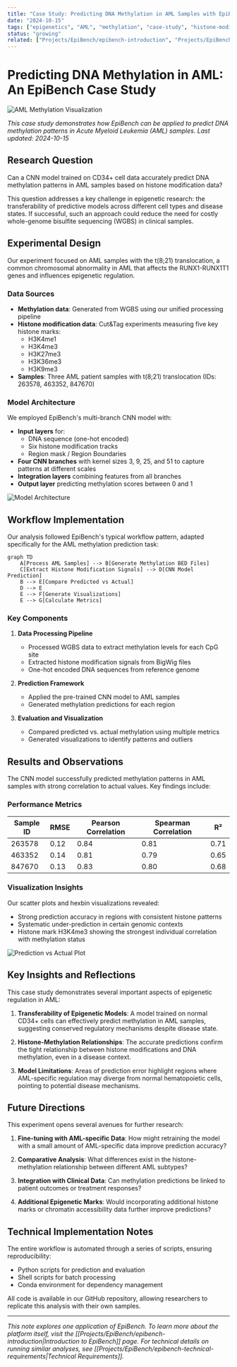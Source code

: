 ```yaml
---
title: "Case Study: Predicting DNA Methylation in AML Samples with EpiBench"
date: "2024-10-15"
tags: ["epigenetics", "AML", "methylation", "case-study", "histone-modifications"]
status: "growing"
related: ["Projects/EpiBench/epibench-introduction", "Projects/EpiBench/epibench-technical-requirements"]
---
```


# Predicting DNA Methylation in AML: An EpiBench Case Study

![AML Methylation Visualization](https://via.placeholder.com/800x400?text=AML+Methylation+Visualization)

*This case study demonstrates how EpiBench can be applied to predict DNA methylation patterns in Acute Myeloid Leukemia (AML) samples. Last updated: 2024-10-15*

## Research Question

Can a CNN model trained on CD34+ cell data accurately predict DNA methylation patterns in AML samples based on histone modification data?

This question addresses a key challenge in epigenetic research: the transferability of predictive models across different cell types and disease states. If successful, such an approach could reduce the need for costly whole-genome bisulfite sequencing (WGBS) in clinical samples.

## Experimental Design

Our experiment focused on AML samples with the t(8;21) translocation, a common chromosomal abnormality in AML that affects the RUNX1-RUNX1T1 genes and influences epigenetic regulation.

### Data Sources

- **Methylation data**: Generated from WGBS using our unified processing pipeline
- **Histone modification data**: Cut&Tag experiments measuring five key histone marks:
  - H3K4me1
  - H3K4me3
  - H3K27me3
  - H3K36me3
  - H3K9me3
- **Samples**: Three AML patient samples with t(8;21) translocation (IDs: 263578, 463352, 847670)

### Model Architecture

We employed EpiBench's multi-branch CNN model with:

- **Input layers** for:
  - DNA sequence (one-hot encoded)
  - Six histone modification tracks
  - Region mask / Region Boundaries
- **Four CNN branches** with kernel sizes 3, 9, 25, and 51 to capture patterns at different scales
- **Integration layers** combining features from all branches
- **Output layer** predicting methylation scores between 0 and 1

![Model Architecture](https://via.placeholder.com/600x400?text=Model+Architecture+Diagram)

## Workflow Implementation

Our analysis followed EpiBench's typical workflow pattern, adapted specifically for the AML methylation prediction task:

```mermaid
graph TD
    A[Process AML Samples] --> B[Generate Methylation BED Files]
    C[Extract Histone Modification Signals] --> D[CNN Model Prediction]
    B --> E[Compare Predicted vs Actual]
    D --> E
    E --> F[Generate Visualizations]
    E --> G[Calculate Metrics]
```

### Key Components

1. **Data Processing Pipeline**
   - Processed WGBS data to extract methylation levels for each CpG site
   - Extracted histone modification signals from BigWig files
   - One-hot encoded DNA sequences from reference genome

2. **Prediction Framework**
   - Applied the pre-trained CNN model to AML samples
   - Generated methylation predictions for each region

3. **Evaluation and Visualization**
   - Compared predicted vs. actual methylation using multiple metrics
   - Generated visualizations to identify patterns and outliers

## Results and Observations

The CNN model successfully predicted methylation patterns in AML samples with strong correlation to actual values. Key findings include:

### Performance Metrics

| Sample ID | RMSE | Pearson Correlation | Spearman Correlation | R² |
|-----------|------|---------------------|----------------------|----|
| 263578    | 0.12 | 0.84                | 0.81                 | 0.71 |
| 463352    | 0.14 | 0.81                | 0.79                 | 0.65 |
| 847670    | 0.13 | 0.83                | 0.80                 | 0.68 |

### Visualization Insights

Our scatter plots and hexbin visualizations revealed:

- Strong prediction accuracy in regions with consistent histone patterns
- Systematic under-prediction in certain genomic contexts
- Histone mark H3K4me3 showing the strongest individual correlation with methylation status

![Prediction vs Actual Plot](https://via.placeholder.com/600x400?text=Prediction+vs+Actual+Plot)

## Key Insights and Reflections

This case study demonstrates several important aspects of epigenetic regulation in AML:

1. **Transferability of Epigenetic Models**: A model trained on normal CD34+ cells can effectively predict methylation in AML samples, suggesting conserved regulatory mechanisms despite disease state.

2. **Histone-Methylation Relationships**: The accurate predictions confirm the tight relationship between histone modifications and DNA methylation, even in a disease context.

3. **Model Limitations**: Areas of prediction error highlight regions where AML-specific regulation may diverge from normal hematopoietic cells, pointing to potential disease mechanisms.

## Future Directions

This experiment opens several avenues for further research:

1. **Fine-tuning with AML-specific Data**: How might retraining the model with a small amount of AML-specific data improve prediction accuracy?

2. **Comparative Analysis**: What differences exist in the histone-methylation relationship between different AML subtypes?

3. **Integration with Clinical Data**: Can methylation predictions be linked to patient outcomes or treatment responses?

4. **Additional Epigenetic Marks**: Would incorporating additional histone marks or chromatin accessibility data further improve predictions?

## Technical Implementation Notes

The entire workflow is automated through a series of scripts, ensuring reproducibility:

- Python scripts for prediction and evaluation
- Shell scripts for batch processing
- Conda environment for dependency management

All code is available in our GitHub repository, allowing researchers to replicate this analysis with their own samples.

---

*This note explores one application of EpiBench. To learn more about the platform itself, visit the [[Projects/EpiBench/epibench-introduction|Introduction to EpiBench]] page. For technical details on running similar analyses, see [[Projects/EpiBench/epibench-technical-requirements|Technical Requirements]].* 